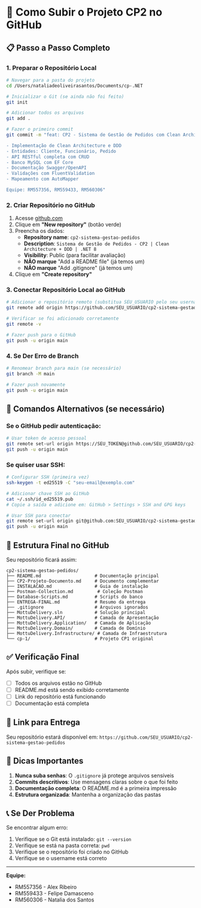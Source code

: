 # 🚀 Como Subir o Projeto CP2 no GitHub

## 📋 Passo a Passo Completo

### 1. **Preparar o Repositório Local**

```bash
# Navegar para a pasta do projeto
cd /Users/nataliadeoliveirasantos/Documents/cp-.NET

# Inicializar o Git (se ainda não foi feito)
git init

# Adicionar todos os arquivos
git add .

# Fazer o primeiro commit
git commit -m "feat: CP2 - Sistema de Gestão de Pedidos com Clean Architecture

- Implementação de Clean Architecture e DDD
- Entidades: Cliente, Funcionário, Pedido
- API RESTful completa com CRUD
- Banco MySQL com EF Core
- Documentação Swagger/OpenAPI
- Validações com FluentValidation
- Mapeamento com AutoMapper

Equipe: RM557356, RM559433, RM560306"
```

### 2. **Criar Repositório no GitHub**

1. Acesse [github.com](https://github.com)
2. Clique em **"New repository"** (botão verde)
3. Preencha os dados:
   - **Repository name**: `cp2-sistema-gestao-pedidos`
   - **Description**: `Sistema de Gestão de Pedidos - CP2 | Clean Architecture + DDD | .NET 8`
   - **Visibility**: Public (para facilitar avaliação)
   - **NÃO marque** "Add a README file" (já temos um)
   - **NÃO marque** "Add .gitignore" (já temos um)
4. Clique em **"Create repository"**

### 3. **Conectar Repositório Local ao GitHub**

```bash
# Adicionar o repositório remoto (substitua SEU_USUARIO pelo seu username do GitHub)
git remote add origin https://github.com/SEU_USUARIO/cp2-sistema-gestao-pedidos.git

# Verificar se foi adicionado corretamente
git remote -v

# Fazer push para o GitHub
git push -u origin main
```

### 4. **Se Der Erro de Branch**

```bash
# Renomear branch para main (se necessário)
git branch -M main

# Fazer push novamente
git push -u origin main
```

## 🔧 **Comandos Alternativos (se necessário)**

### Se o GitHub pedir autenticação:
```bash
# Usar token de acesso pessoal
git remote set-url origin https://SEU_TOKEN@github.com/SEU_USUARIO/cp2-sistema-gestao-pedidos.git
git push -u origin main
```

### Se quiser usar SSH:
```bash
# Configurar SSH (primeira vez)
ssh-keygen -t ed25519 -C "seu-email@exemplo.com"

# Adicionar chave SSH ao GitHub
cat ~/.ssh/id_ed25519.pub
# Copie a saída e adicione em: GitHub > Settings > SSH and GPG keys

# Usar SSH para conectar
git remote set-url origin git@github.com:SEU_USUARIO/cp2-sistema-gestao-pedidos.git
git push -u origin main
```

## 📝 **Estrutura Final no GitHub**

Seu repositório ficará assim:
```
cp2-sistema-gestao-pedidos/
├── README.md                    # Documentação principal
├── CP2-Projeto-Documento.md     # Documento complementar
├── INSTALACAO.md                # Guia de instalação
├── Postman-Collection.md         # Coleção Postman
├── Database-Scripts.md          # Scripts do banco
├── ENTREGA-FINAL.md             # Resumo da entrega
├── .gitignore                   # Arquivos ignorados
├── MottuDelivery.sln            # Solução principal
├── MottuDelivery.API/           # Camada de Apresentação
├── MottuDelivery.Application/   # Camada de Aplicação
├── MottuDelivery.Domain/        # Camada de Domínio
├── MottuDelivery.Infrastructure/ # Camada de Infraestrutura
└── cp-1/                        # Projeto CP1 original
```

## ✅ **Verificação Final**

Após subir, verifique se:
- [ ] Todos os arquivos estão no GitHub
- [ ] README.md está sendo exibido corretamente
- [ ] Link do repositório está funcionando
- [ ] Documentação está completa

## 🎯 **Link para Entrega**

Seu repositório estará disponível em:
`https://github.com/SEU_USUARIO/cp2-sistema-gestao-pedidos`

## 🚨 **Dicas Importantes**

1. **Nunca suba senhas**: O `.gitignore` já protege arquivos sensíveis
2. **Commits descritivos**: Use mensagens claras sobre o que foi feito
3. **Documentação completa**: O README.md é a primeira impressão
4. **Estrutura organizada**: Mantenha a organização das pastas

## 📞 **Se Der Problema**

Se encontrar algum erro:
1. Verifique se o Git está instalado: `git --version`
2. Verifique se está na pasta correta: `pwd`
3. Verifique se o repositório foi criado no GitHub
4. Verifique se o username está correto

---

**Equipe:**
- RM557356 - Alex Ribeiro
- RM559433 - Felipe Damasceno  
- RM560306 - Natalia dos Santos

